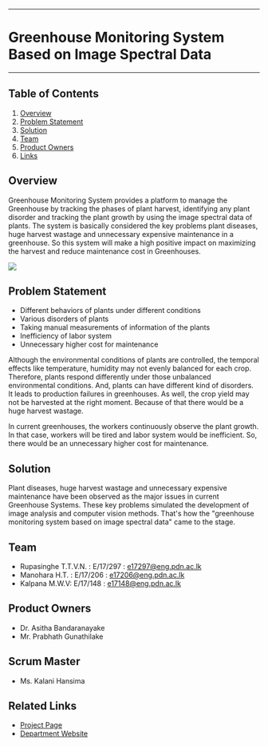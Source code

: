 ___
# Greenhouse Monitoring System Based on Image Spectral Data
___

## Table of Contents
1. [Overview](#overview)
2. [Problem Statement](#problem-statement)
3. [Solution](#solution)
4. [Team](#team)
5. [Product Owners](#product_owners)
6. [Links](#links)

## Overview
Greenhouse Monitoring System provides a platform to manage the Greenhouse by tracking the phases of plant harvest, identifying any plant disorder and tracking the plant growth by using the image spectral data of plants. The system is basically considered the key problems plant diseases, huge harvest wastage and unnecessary expensive maintenance in a greenhouse. So this system will make a high positive impact on maximizing the harvest and reduce maintenance cost in Greenhouses.

![](https://github.com/cepdnaclk/e17-co328-Greenhouse-Monitoring-System/blob/main/docs/images/overview.PNG)

## Problem Statement
- Different behaviors of plants under different conditions
- Various disorders of plants
- Taking manual measurements of information of the plants
- Inefficiency of labor system
- Unnecessary higher cost for maintenance

Although the environmental conditions of plants are controlled, the temporal effects like temperature, humidity may not evenly balanced for each crop. Therefore, plants respond differently under those unbalanced environmental conditions. And, plants can have different kind of disorders. It leads to production failures in greenhouses. As well, the crop yield may not be harvested at the right moment. Because of that there would be a huge harvest wastage.

In current greenhouses, the workers continuously observe the plant growth. In that case, workers will be tired and labor system would be inefficient. So, there would be an unnecessary higher cost for maintenance.

## Solution
Plant diseases, huge harvest wastage and unnecessary expensive maintenance have been observed as the major issues in current Greenhouse Systems. These key problems simulated the development of image analysis and computer vision methods. That's how the "greenhouse monitoring system based on image spectral data" came to the stage.

## Team
- Rupasinghe T.T.V.N. : E/17/297 : [e17297@eng.pdn.ac.lk](e17297@eng.pdn.ac.lk)
- Manohara H.T. : E/17/206 :  [e17206@eng.pdn.ac.lk](e17206@eng.pdn.ac.lk)
- Kalpana M.W.V: E/17/148 : [e17148@eng.pdn.ac.lk](e17148@eng.pdn.ac.lk)

## Product Owners
- Dr. Asitha Bandaranayake
- Mr. Prabhath Gunathilake

## Scrum Master
- Ms. Kalani Hansima

## Related Links
- [Project Page](https://cepdnaclk.github.io/e17-co328-Greenhouse-Monitoring-System/)
- [Department Website](http://www.ce.pdn.ac.lk/)

